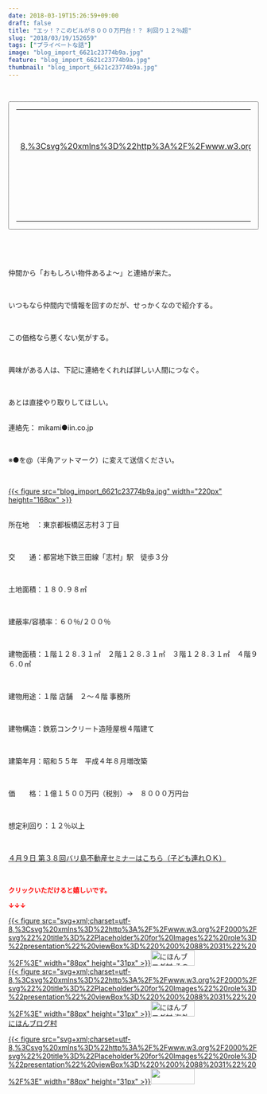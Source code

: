 ```yaml
---
date: 2018-03-19T15:26:59+09:00
draft: false
title: "エッ！？このビルが８０００万円台！？ 利回り１２％超"
slug: "2018/03/19/152659"
tags: ["プライベートな話"]
image: "blog_import_6621c23774b9a.jpg"
feature: "blog_import_6621c23774b9a.jpg"
thumbnail: "blog_import_6621c23774b9a.jpg"
---
```

<p> </p><div contenteditable="false" style="padding: 15px; border-radius: 4px; border: 1px dotted currentColor; border-image: none;"><table border="0" cellpadding="0" cellspacing="0" style="margin: 0px; table-layout: fixed;" width="100%">	<tbody width="100%">		<tr>			<td aligin="center" style="vertical-align: middle;" width="95"><span style="text-align: center; display: block;"><a href="affiliate.do?affiliateId=37079641" alt0="BlogAffiliate" target="_blank" rel="nofollow">{{< figure src="svg+xml;charset=utf-8,%3Csvg%20xmlns%3D%22http%3A%2F%2Fwww.w3.org%2F2000%2Fsvg%22%20title%3D%22Placeholder%20for%20Images%22%20role%3D%22presentation%22%20viewBox%3D%220%200%201%201%22%20%2F%3E"  >}}<noscript><img alt="稼げる人の常識、稼げない人の常識" border="0" data-img="affiliate" src="https://images-fe.ssl-images-amazon.com/images/I/51Ft8zEBpkL._SL160_.jpg" style="margin: 0px; vertical-align: middle; max-width: 95px;"></noscript></a></span></td>			<td style="line-height: 1.5; padding-left: 15px; vertical-align: middle;"><a href="affiliate.do?affiliateId=37079641" alt0="BlogAffiliate" target="_blank" rel="nofollow">稼げる人の常識、稼げない人の常識</a>			<div style="padding: 3px 0px;">1,200円</div>			<div style="font-size: 0.83em;">Amazon</div></td>		</tr>	</tbody></table></div><p> </p><p> </p><p>仲間から「おもしろい物件あるよ～」と連絡が来た。</p><p> </p><p>いつもなら仲間内で情報を回すのだが、せっかくなので紹介する。</p><p> </p><p>この価格なら悪くない気がする。</p><p> </p><p>興味がある人は、下記に連絡をくれれば詳しい人間につなぐ。</p><p> </p><p>あとは直接やり取りしてほしい。</p><p><br/>連絡先： mikami●iin.co.jp</p><p> </p><p>※●を@（半角アットマーク）に変えて送信ください。</p><p> </p><p><a href="blog_import_6621c23774b9a.jpg">{{< figure src="blog_import_6621c23774b9a.jpg" width="220px" height="168px" >}}</a></p><p><br/>所在地　：東京都板橋区志村３丁目</p><p> </p><p>交　　通：都営地下鉄三田線「志村」駅　徒歩３分</p><p> </p><p>土地面積：１８０.９８㎡　　</p><p> </p><p>建蔽率/容積率：６０％/２００％</p><p> </p><p>建物面積：１階１２８.３１㎡　２階１２８.３１㎡　３階１２８.３１㎡　４階９６.０㎡</p><p> </p><p>建物用途：１階 店舗　２～４階 事務所</p><p> </p><p>建物構造：鉄筋コンクリート造陸屋根４階建て</p><p> </p><p>建築年月：昭和５５年　平成４年８月増改築</p><p> </p><p>価　　格：１億１５００万円（税別）→　８０００万円台</p><p> </p><p>想定利回り：１２％以上</p><p> </p><p><span style="text-decoration: underline;"><a href="iin.co.jp" target="_blank">４月９日 第３８回バリ島不動産セミナーはこちら（子ども連れＯＫ）</a></span></p><p> </p><p><font color="#ff0000" size="2"><strong>クリックいただけると嬉しいです。</strong></font></p><p><font color="#ff0000" size="2"><strong>↓↓↓</strong></font></p><p><a href="ranking.html?p_cid=01260127" id="&amp;blogmura_banner" target="_blank">{{< figure src="svg+xml;charset=utf-8,%3Csvg%20xmlns%3D%22http%3A%2F%2Fwww.w3.org%2F2000%2Fsvg%22%20title%3D%22Placeholder%20for%20Images%22%20role%3D%22presentation%22%20viewBox%3D%220%200%2088%2031%22%20%2F%3E" width="88px" height="31px" >}}<noscript><img alt="にほんブログ村 その他生活ブログ 不動産投資へ" border="0" height="31" src="https://img-proxy.blog-video.jp/images?url=http%3A%2F%2Flife.blogmura.com%2Fhudousantoushi%2Fimg%2Fhudousantoushi88_31.gif" width="88"></noscript></a><br/><a href="ranking.html?p_cid=01260127" target="_blank">{{< figure src="svg+xml;charset=utf-8,%3Csvg%20xmlns%3D%22http%3A%2F%2Fwww.w3.org%2F2000%2Fsvg%22%20title%3D%22Placeholder%20for%20Images%22%20role%3D%22presentation%22%20viewBox%3D%220%200%2088%2031%22%20%2F%3E" width="88px" height="31px" >}}<noscript><img alt="にほんブログ村 海外生活ブログ バリ島情報へ" border="0" height="31" src="https://img-proxy.blog-video.jp/images?url=http%3A%2F%2Foverseas.blogmura.com%2Fbali%2Fimg%2Fbali88_31.gif" width="88"></noscript></a><br/><a href="ranking.html?p_cid=01260127" target="_blank">にほんブログ村</a></p><p><a href="link.php?1804582" title="人気ブログランキングへ">{{< figure src="svg+xml;charset=utf-8,%3Csvg%20xmlns%3D%22http%3A%2F%2Fwww.w3.org%2F2000%2Fsvg%22%20title%3D%22Placeholder%20for%20Images%22%20role%3D%22presentation%22%20viewBox%3D%220%200%2088%2031%22%20%2F%3E" width="88px" height="31px" >}}<noscript><img border="0" height="31" src="https://blog.with2.net/img/banner/banner_22.gif" width="88"></noscript></a></p><p> </p>

